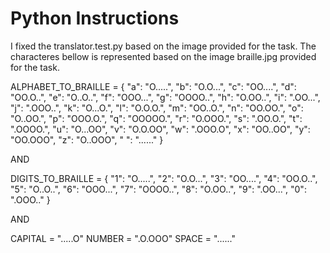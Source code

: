# Python Instructions

I fixed the translator.test.py based on the image provided for the task.
The characteres bellow is represented based on the image braille.jpg provided for the task.


ALPHABET_TO_BRAILLE = {
    "a": "O.....", "b": "O.O...", "c": "OO....", "d": "OO.O..", "e": "O..O..",
    "f": "OOO...", "g": "OOOO..", "h": "O.OO..", "i": ".OO...", "j": ".OOO..",
    "k": "O...O.", "l": "O.O.O.", "m": "OO..O.", "n": "OO.OO.", "o": "O..OO.",
    "p": "OOO.O.", "q": "OOOOO.", "r": "O.OOO.", "s": ".OO.O.", "t": ".OOOO.",
    "u": "O...OO", "v": "O.O.OO", "w": ".OOO.O", "x": "OO..OO", "y": "OO.OOO",
    "z": "O..OOO", " ": "......"
}

AND

DIGITS_TO_BRAILLE = {
    "1": "O.....", "2": "O.O...", "3": "OO....", "4": "OO.O..", "5": "O..O..",
    "6": "OOO...", "7": "OOOO..", "8": "O.OO..", "9": ".OO...", "0": ".OOO.."
}

AND 

CAPITAL = ".....O"
NUMBER = ".O.OOO"
SPACE = "......"
